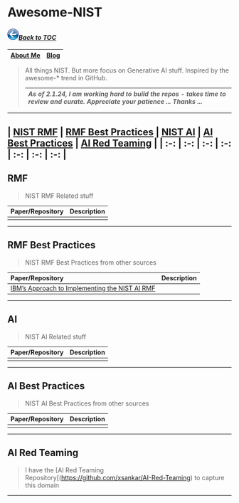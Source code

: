# Awesome-NIST
#### _[<img src="images/back_button_2.png" width="25" height="25">Back to TOC](https://github.com/xsankar/Awesome-Awesome-LLM)_
>
| [About Me](https://ksankar.medium.com/about-me-the-pitter-patter-of-small-feats-de22f4c36ea6) | [Blog](https://ksankar.medium.com) |
| :- | :- |
> All things NIST. But more focus on Generative AI stuff. Inspired by the awesome-* trend in GitHub.
>
> |***As of 2.1.24, I am working hard to build the repos - takes time to review and curate. Appreciate your patience ... Thanks ...***|
> | :- |
> 
***
>
| [NIST RMF](#rmf) | [RMF Best Practices](#rmf-best-practices) | [NIST AI](#ai) | [AI Best Practices](#ai-best-practices) | [AI Red Teaming](#ai-red-teaming) |
| :-: | :-: | :-: | :-: | :-: | :-: | :-: |
---
## RMF
> NIST RMF Related stuff
> >
| Paper/Repository | Description | 
| :- | :- |
|  |  |
***
## RMF Best Practices
> NIST RMF Best Practices from other sources
> 
| Paper/Repository | Description | 
| :- | :- |
| [IBM’s Approach to Implementing the NIST AI RMF](https://www.ibm.com/policy/ibms-approach-to-implementing-the-nist-ai-rmf/) |  |
***
## AI
> NIST AI Related stuff
> >
| Paper/Repository | Description | 
| :- | :- |
|  |  |
***
## AI Best Practices
> NIST AI Best Practices from other sources
> 
| Paper/Repository | Description | 
| :- | :- |
| |  |
***
## AI Red Teaming
> I have the [AI Red Teaming Repository[(https://github.com/xsankar/AI-Red-Teaming) to capture this domain
---
